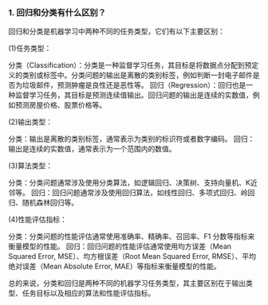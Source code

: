 
### 1. 回归和分类有什么区别？

回归和分类是机器学习中两种不同的任务类型，它们有以下主要区别：

(1)任务类型：

分类（Classification）：分类是一种监督学习任务，其目标是将数据点分配到预定义的类别或标签中。分类问题的输出是离散的类别标签，例如判断一封电子邮件是否为垃圾邮件，预测肿瘤是良性还是恶性等。
回归（Regression）：回归也是一种监督学习任务，其目标是预测连续值输出。回归问题的输出是连续的实数值，例如预测房屋价格、股票价格等。

(2)输出类型：

分类：输出是离散的类别标签，通常表示为类别的标识符或者数字编码。
回归：输出是连续的实数值，通常表示为一个范围内的数值。

(3)算法类型：

分类：分类问题通常涉及使用分类算法，如逻辑回归、决策树、支持向量机、K近邻等。
回归：回归问题通常涉及使用回归算法，如线性回归、多项式回归、岭回归、随机森林回归等。

(4)性能评估指标：

分类：分类问题的性能评估通常使用准确率、精确率、召回率、F1 分数等指标来衡量模型的性能。
回归：回归问题的性能评估通常使用均方误差（Mean Squared Error, MSE）、均方根误差（Root Mean Squared Error, RMSE）、平均绝对误差（Mean Absolute Error, MAE）等指标来衡量模型的性能。

总的来说，分类和回归是两种不同的机器学习任务类型，其主要区别在于输出类型、任务目标以及相应的算法和性能评估指标。

